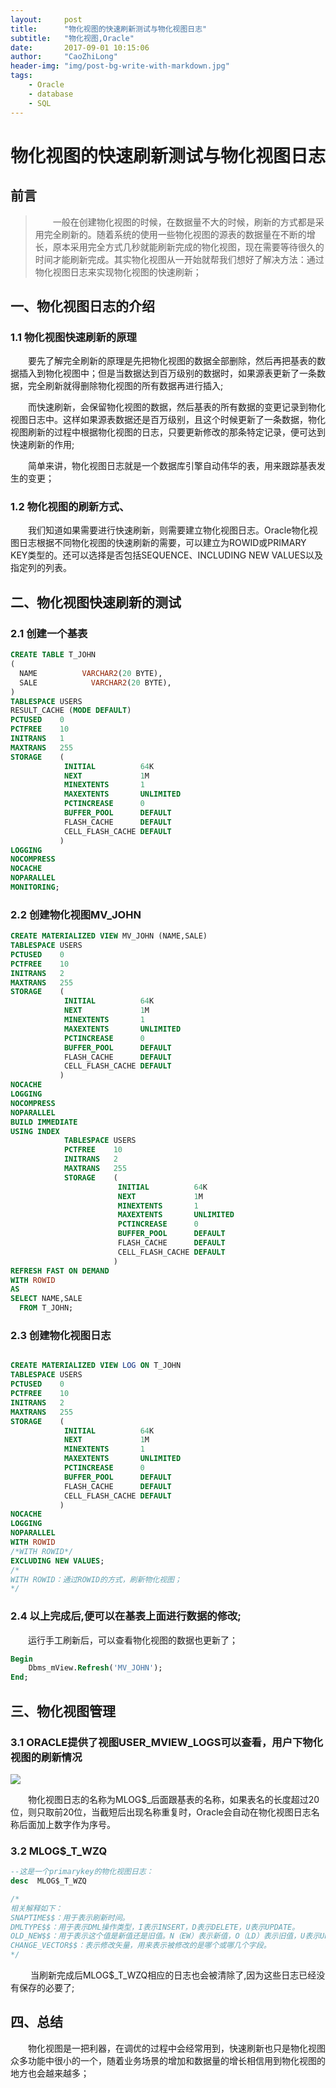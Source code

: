 ```yaml
---
layout:     post
title:      "物化视图的快速刷新测试与物化视图日志"
subtitle:   "物化视图,Oracle"
date:       2017-09-01 10:15:06
author:     "CaoZhiLong"
header-img: "img/post-bg-write-with-markdown.jpg"
tags:
    - Oracle 
    - database
    - SQL
---
```


# 物化视图的快速刷新测试与物化视图日志

## 前言
> &emsp;&emsp;一般在创建物化视图的时候，在数据量不大的时候，刷新的方式都是采用完全刷新的。随着系统的使用一些物化视图的源表的数据量在不断的增长，原本采用完全方式几秒就能刷新完成的物化视图，现在需要等待很久的时间才能刷新完成。其实物化视图从一开始就帮我们想好了解决方法：通过物化视图日志来实现物化视图的快速刷新；

## 一、物化视图日志的介绍

### 1.1 物化视图快速刷新的原理

&emsp;&emsp;要先了解完全刷新的原理是先把物化视图的数据全部删除，然后再把基表的数据插入到物化视图中；但是当数据达到百万级别的数据时，如果源表更新了一条数据，完全刷新就得删除物化视图的所有数据再进行插入;

&emsp;&emsp;而快速刷新，会保留物化视图的数据，然后基表的所有数据的变更记录到物化视图日志中。这样如果源表数据还是百万级别，且这个时候更新了一条数据，物化视图刷新的过程中根据物化视图的日志，只要更新修改的那条特定记录，便可达到快速刷新的作用;

&emsp;&emsp;简单来讲，物化视图日志就是一个数据库引擎自动伟华的表，用来跟踪基表发生的变更；


### 1.2 物化视图的刷新方式、

&emsp;&emsp;我们知道如果需要进行快速刷新，则需要建立物化视图日志。Oracle物化视图日志根据不同物化视图的快速刷新的需要，可以建立为ROWID或PRIMARY KEY类型的。还可以选择是否包括SEQUENCE、INCLUDING NEW VALUES以及指定列的列表。

## 二、物化视图快速刷新的测试

### 2.1 创建一个基表

```sql
CREATE TABLE T_JOHN
(
  NAME          VARCHAR2(20 BYTE),
  SALE            VARCHAR2(20 BYTE),
)
TABLESPACE USERS
RESULT_CACHE (MODE DEFAULT)
PCTUSED    0
PCTFREE    10
INITRANS   1
MAXTRANS   255
STORAGE    (
            INITIAL          64K
            NEXT             1M
            MINEXTENTS       1
            MAXEXTENTS       UNLIMITED
            PCTINCREASE      0
            BUFFER_POOL      DEFAULT
            FLASH_CACHE      DEFAULT
            CELL_FLASH_CACHE DEFAULT
           )
LOGGING
NOCOMPRESS
NOCACHE
NOPARALLEL
MONITORING;
```

### 2.2 创建物化视图MV_JOHN

```sql
CREATE MATERIALIZED VIEW MV_JOHN (NAME,SALE)
TABLESPACE USERS
PCTUSED    0
PCTFREE    10
INITRANS   2
MAXTRANS   255
STORAGE    (
            INITIAL          64K
            NEXT             1M
            MINEXTENTS       1
            MAXEXTENTS       UNLIMITED
            PCTINCREASE      0
            BUFFER_POOL      DEFAULT
            FLASH_CACHE      DEFAULT
            CELL_FLASH_CACHE DEFAULT
           )
NOCACHE
LOGGING
NOCOMPRESS
NOPARALLEL
BUILD IMMEDIATE
USING INDEX
            TABLESPACE USERS
            PCTFREE    10
            INITRANS   2
            MAXTRANS   255
            STORAGE    (
                        INITIAL          64K
                        NEXT             1M
                        MINEXTENTS       1
                        MAXEXTENTS       UNLIMITED
                        PCTINCREASE      0
                        BUFFER_POOL      DEFAULT
                        FLASH_CACHE      DEFAULT
                        CELL_FLASH_CACHE DEFAULT
                       )
REFRESH FAST ON DEMAND
WITH ROWID
AS
SELECT NAME,SALE
  FROM T_JOHN;
```


### 2.3 创建物化视图日志

```sql

CREATE MATERIALIZED VIEW LOG ON T_JOHN
TABLESPACE USERS
PCTUSED    0
PCTFREE    10
INITRANS   2
MAXTRANS   255
STORAGE    (
            INITIAL          64K
            NEXT             1M
            MINEXTENTS       1
            MAXEXTENTS       UNLIMITED
            PCTINCREASE      0
            BUFFER_POOL      DEFAULT
            FLASH_CACHE      DEFAULT
            CELL_FLASH_CACHE DEFAULT
           )
NOCACHE
LOGGING
NOPARALLEL
WITH ROWID
/*WITH ROWID*/
EXCLUDING NEW VALUES;
/*
WITH ROWID：通过ROWID的方式，刷新物化视图；
*/
```

### 2.4 以上完成后,便可以在基表上面进行数据的修改;

&emsp;&emsp;运行手工刷新后，可以查看物化视图的数据也更新了；

```sql
Begin
    Dbms_mView.Refresh('MV_JOHN');
End;
```

## 三、物化视图管理

### 3.1 ORACLE提供了视图USER_MVIEW_LOGS可以查看，用户下物化视图的刷新情况

![](http://blog.itpub.net/attachment/201411/12/12679300_1415783878KaT3.png)

&emsp;&emsp;物化视图日志的名称为MLOG$_后面跟基表的名称，如果表名的长度超过20位，则只取前20位，当截短后出现名称重复时，Oracle会自动在物化视图日志名称后面加上数字作为序号。

### 3.2 MLOG$_T_WZQ

```sql
--这是一个primarykey的物化视图日志：
desc  MLOG$_T_WZQ

/*
相关解释如下：
SNAPTIME$$：用于表示刷新时间。
DMLTYPE$$：用于表示DML操作类型，I表示INSERT，D表示DELETE，U表示UPDATE。
OLD_NEW$$：用于表示这个值是新值还是旧值。N（EW）表示新值，O（LD）表示旧值，U表示UPDATE操作。
CHANGE_VECTOR$$：表示修改矢量，用来表示被修改的是哪个或哪几个字段。
*/

```
&emsp;&emsp; 当刷新完成后MLOG$_T_WZQ相应的日志也会被清除了,因为这些日志已经没有保存的必要了;

## 四、总结
&emsp;&emsp;物化视图是一把利器，在调优的过程中会经常用到，快速刷新也只是物化视图众多功能中很小的一个，随着业务场景的增加和数据量的增长相信用到物化视图的地方也会越来越多；
